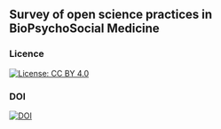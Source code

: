 ## Survey of open science practices in BioPsychoSocial Medicine

### Licence
[![License: CC BY 4.0](https://licensebuttons.net/l/by/4.0/80x15.png)](https://creativecommons.org/licenses/by/4.0/)



### DOI
[![DOI](https://zenodo.org/badge/388279203.svg)](https://zenodo.org/badge/latestdoi/388279203)